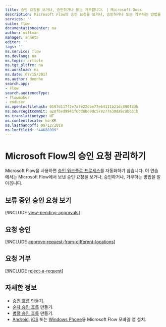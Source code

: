 ```yaml
---
title: 승인 요청을 보거나, 승인하거나 또는 거부합니다. | Microsoft Docs
description: Microsoft Flow의 승인 요청을 보거나, 승인하거나 또는 거부하는 방법을 알아봅니다.
services: ''
suite: flow
documentationcenter: na
author: msftman
manager: anneta
editor: ''
tags: ''
ms.service: flow
ms.devlang: na
ms.topic: article
ms.tgt_pltfrm: na
ms.workload: na
ms.date: 07/15/2017
ms.author: deonhe
search.app:
- Flow
search.audienceType:
- flowmaker
- enduser
ms.openlocfilehash: 0197d117f2e7a7e22dbe77e64111b21dc890f83b
ms.sourcegitcommit: a20fbed9941f0cd8b69dc579277a30da9c8bb31b
ms.translationtype: HT
ms.contentlocale: ko-KR
ms.lasthandoff: 09/12/2018
ms.locfileid: "44688999"
---
```

# <a name="manage-approval-requests-in-microsoft-flow"></a>Microsoft Flow의 승인 요청 관리하기
Microsoft Flow을 사용하면 [승인 워크플로 프로세스](modern-approvals.md)를 자동화하기 쉽습니다. 이 연습에서는 Microsoft Flow에서 보낸 승인 요청을 보거나, 승인하거나, 거부하는 방법을 알아봅니다.

## <a name="view-pending-approval-requests"></a>보류 중인 승인 요청 보기
[!INCLUDE [view-pending-approvals](includes/view-pending-approvals.md)]

## <a name="approve-a-request"></a>요청 승인
[!INCLUDE [approve-request-from-different-locations](includes/approve-request-from-different-locations.md)]

## <a name="reject-a-request"></a>요청 거부
[!INCLUDE [reject-a-request](includes/reject-a-request.md)]

## <a name="learn-more"></a>자세한 정보
* [승인 흐름](modern-approvals.md) 만들기.
* [순차 승인 흐름](sequential-modern-approvals.md) 만들기.
* [병렬 승인 흐름](parallel-modern-approvals.md) 만들기.
* [Android](https://aka.ms/flowmobiledocsandroid), [iOS](https://aka.ms/flowmobiledocsios) 또는 [Windows Phone](https://aka.ms/flowmobilewindows)용 Microsoft Flow 모바일 앱 설치.

